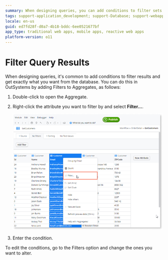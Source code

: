 ```yaml
---
summary: When designing queries, you can add conditions to filter sets of records returned by aggregates to choose the database content you want to display.
tags: support-application_development; support-Database; support-webapps
locale: en-us
guid: ed7fd28f-d0a7-4b18-bddc-6ee0521677bf
app_type: traditional web apps, mobile apps, reactive web apps
platform-version: o11
---
```


# Filter Query Results

When designing queries, it's common to add conditions to filter results and get exactly what you want from the database. You can do this in OutSystems by adding Filters to Aggregates, as follows:

1. Double-click to open the Aggregate.
1. Right-click the attribute you want to filter by and select **Filter...**.

    ![Filter Query Results](images/filter-query.png)

1. Enter the condition. 

To edit the conditions, go to the Filters option and change the ones you want to alter.
